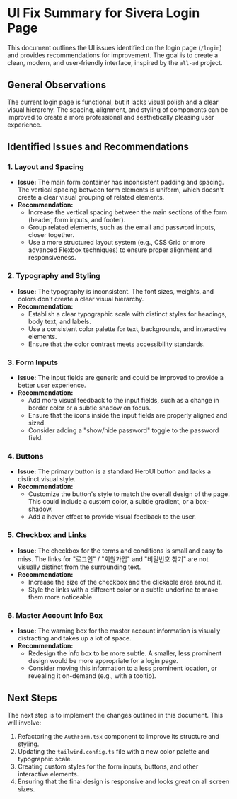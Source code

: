 # UI Fix Summary for Sivera Login Page

This document outlines the UI issues identified on the login page (`/login`) and provides recommendations for improvement. The goal is to create a clean, modern, and user-friendly interface, inspired by the `all-ad` project.

## General Observations

The current login page is functional, but it lacks visual polish and a clear visual hierarchy. The spacing, alignment, and styling of components can be improved to create a more professional and aesthetically pleasing user experience.

## Identified Issues and Recommendations

### 1. Layout and Spacing

*   **Issue:** The main form container has inconsistent padding and spacing. The vertical spacing between form elements is uniform, which doesn't create a clear visual grouping of related elements.
*   **Recommendation:**
    *   Increase the vertical spacing between the main sections of the form (header, form inputs, and footer).
    *   Group related elements, such as the email and password inputs, closer together.
    *   Use a more structured layout system (e.g., CSS Grid or more advanced Flexbox techniques) to ensure proper alignment and responsiveness.

### 2. Typography and Styling

*   **Issue:** The typography is inconsistent. The font sizes, weights, and colors don't create a clear visual hierarchy.
*   **Recommendation:**
    *   Establish a clear typographic scale with distinct styles for headings, body text, and labels.
    *   Use a consistent color palette for text, backgrounds, and interactive elements.
    *   Ensure that the color contrast meets accessibility standards.

### 3. Form Inputs

*   **Issue:** The input fields are generic and could be improved to provide a better user experience.
*   **Recommendation:**
    *   Add more visual feedback to the input fields, such as a change in border color or a subtle shadow on focus.
    *   Ensure that the icons inside the input fields are properly aligned and sized.
    *   Consider adding a "show/hide password" toggle to the password field.

### 4. Buttons

*   **Issue:** The primary button is a standard HeroUI button and lacks a distinct visual style.
*   **Recommendation:**
    *   Customize the button's style to match the overall design of the page. This could include a custom color, a subtle gradient, or a box-shadow.
    *   Add a hover effect to provide visual feedback to the user.

### 5. Checkbox and Links

*   **Issue:** The checkbox for the terms and conditions is small and easy to miss. The links for "로그인" / "회원가입" and "비밀번호 찾기" are not visually distinct from the surrounding text.
*   **Recommendation:**
    *   Increase the size of the checkbox and the clickable area around it.
    *   Style the links with a different color or a subtle underline to make them more noticeable.

### 6. Master Account Info Box

*   **Issue:** The warning box for the master account information is visually distracting and takes up a lot of space.
*   **Recommendation:**
    *   Redesign the info box to be more subtle. A smaller, less prominent design would be more appropriate for a login page.
    *   Consider moving this information to a less prominent location, or revealing it on-demand (e.g., with a tooltip).

## Next Steps

The next step is to implement the changes outlined in this document. This will involve:

1.  Refactoring the `AuthForm.tsx` component to improve its structure and styling.
2.  Updating the `tailwind.config.ts` file with a new color palette and typographic scale.
3.  Creating custom styles for the form inputs, buttons, and other interactive elements.
4.  Ensuring that the final design is responsive and looks great on all screen sizes.